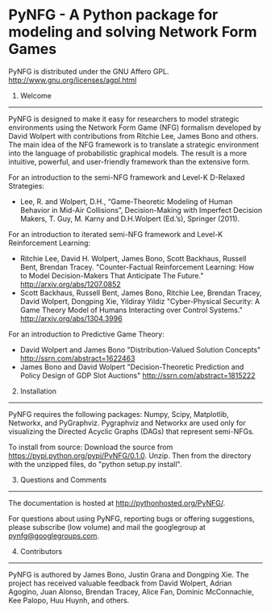 PyNFG - A Python package for modeling and solving Network Form Games
=====

PyNFG is distributed under the GNU Affero GPL. http://www.gnu.org/licenses/agpl.html

1. Welcome
-----
PyNFG is designed to make it easy for researchers to model strategic environments using the Network Form Game (NFG) formalism developed by David Wolpert with contributions from Ritchie Lee, James Bono and others. The main idea of the NFG framework is to translate a strategic environment into the language of probabilistic graphical models. The result is a more intuitive, powerful, and user-friendly framework than the extensive form.

For an introduction to the semi-NFG framework and Level-K D-Relaxed Strategies:
- Lee, R. and Wolpert, D.H., “Game-Theoretic Modeling of Human Behavior in Mid-Air Collisions”,  Decision-Making with Imperfect Decision Makers, T. Guy, M. Karny and D.H.Wolpert (Ed.’s), Springer (2011).

For an introduction to iterated semi-NFG framework and Level-K Reinforcement Learning:
- Ritchie Lee, David H. Wolpert, James Bono, Scott Backhaus, Russell Bent, Brendan Tracey. "Counter-Factual Reinforcement Learning: How to Model Decision-Makers That Anticipate The Future."  http://arxiv.org/abs/1207.0852
- Scott Backhaus, Russell Bent, James Bono, Ritchie Lee, Brendan Tracey, David Wolpert, Dongping Xie, Yildiray Yildiz "Cyber-Physical Security: A Game Theory Model of Humans Interacting over Control Systems." http://arxiv.org/abs/1304.3996

For an introduction to Predictive Game Theory:
- David Wolpert and James Bono "Distribution-Valued Solution Concepts" http://ssrn.com/abstract=1622463
- James Bono and David Wolpert "Decision-Theoretic Prediction and Policy Design of GDP Slot Auctions" http://ssrn.com/abstract=1815222

2. Installation
-----
PyNFG requires the following packages: Numpy, Scipy, Matplotlib, Networkx, and PyGraphviz. Pygraphviz and Networkx are used only for visualizing the Directed Acyclic Graphs (DAGs) that represent semi-NFGs.

To install from source: Download the source from https://pypi.python.org/pypi/PyNFG/0.1.0. Unzip. Then from the directory with the unzipped files, do "python setup.py install".


3. Questions and Comments
-----
The documentation is hosted at http://pythonhosted.org/PyNFG/.

For questions about using PyNFG, reporting bugs or offering suggestions, please subscribe (low volume) and mail the googlegroup at pynfg@googlegroups.com.

4. Contributors
-----
PyNFG is authored by James Bono, Justin Grana and Dongping Xie. The project has received valuable feedback from David Wolpert, Adrian Agogino, Juan Alonso, Brendan Tracey, Alice Fan, Dominic McConnachie, Kee Palopo, Huu Huynh, and others.

